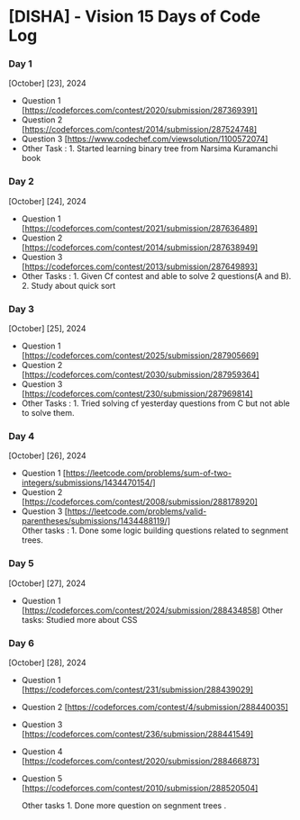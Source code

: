 # [DISHA] - Vision 15 Days of Code Log

### Day 1

[October] [23], 2024

- Question 1
  [https://codeforces.com/contest/2020/submission/287369391]
- Question 2
  [https://codeforces.com/contest/2014/submission/287524748]
- Question 3
   [https://www.codechef.com/viewsolution/1100572074]
- Other Task : 1. Started learning binary tree from Narsima Kuramanchi book

### Day 2


[October] [24], 2024

- Question 1
   [https://codeforces.com/contest/2021/submission/287636489]
- Question 2
   [https://codeforces.com/contest/2014/submission/287638949]
- Question 3
   [https://codeforces.com/contest/2013/submission/287649893]
- Other Tasks : 1. Given Cf contest and able to solve 2 questions(A and B).
                2. Study about quick sort


### Day 3


[October] [25], 2024

- Question 1
   [https://codeforces.com/contest/2025/submission/287905669]
- Question 2
   [https://codeforces.com/contest/2030/submission/287959364]
- Question 3
   [https://codeforces.com/contest/230/submission/287969814]
- Other Tasks : 1. Tried solving cf yesterday questions from C but not able to solve them.



### Day 4


[October] [26], 2024

- Question 1
   [https://leetcode.com/problems/sum-of-two-integers/submissions/1434470154/]
- Question 2
   [https://codeforces.com/contest/2008/submission/288178920]
- Question 3
   [https://leetcode.com/problems/valid-parentheses/submissions/1434488119/]  
Other tasks : 1. Done some logic building questions related to segnment trees.


### Day 5


[October] [27], 2024

- Question 1
   [https://codeforces.com/contest/2024/submission/288434858]
Other tasks: Studied more about CSS




### Day 6


[October] [28], 2024

- Question 1
   [https://codeforces.com/contest/231/submission/288439029]
- Question 2
   [https://codeforces.com/contest/4/submission/288440035]
- Question 3
   [https://codeforces.com/contest/236/submission/288441549]
- Question 4
   [https://codeforces.com/contest/2020/submission/288466873]
- Question 5
   [https://codeforces.com/contest/2010/submission/288520504]   

   Other tasks 1. Done more question on segnment trees .  